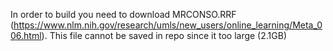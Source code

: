 In order to build you need to download MRCONSO.RRF (https://www.nlm.nih.gov/research/umls/new_users/online_learning/Meta_006.html). This file cannot be saved in repo since it too large (2.1GB)